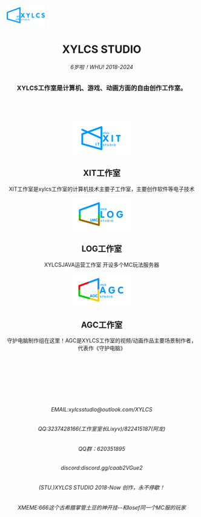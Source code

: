 <link rel="icon" href="images/index/xylcs2.png" type="image/png">
<img src="images/index/xylcs.png"  style="zoom: 10%;" />
<div align="center">
<h1>XYLCS STUDIO</h1>
<h6>6岁啦！WHU! 2018-2024</h6>
<h3>XYLCS工作室是计算机、游戏、动画方面的自由创作工作室。</h3>
<p></p>
<p>&nbsp;</p>
<p>&nbsp;</p>

<p></p>
<img src="images/index/XIT.png"  style="zoom: 15%;" />
<h2>XIT工作室</h2>
<p>XIT工作室是xylcs工作室的计算机技术主要子工作室，主要创作软件等电子技术</p>

<p></p>
<img src="images/index/LOG.png"  style="zoom: 15%;" />
<h2>LOG工作室</h2>
<p>XYLCSJAVA运营工作室 开设多个MC玩法服务器</p>

<p></p>
<img src="images/index/AGC.png"  style="zoom: 15%;" />
<h2>AGC工作室</h2>
<p>守护电脑制作组在这里！AGC是XYLCS工作室的视频/动画作品主要场景制作者，代表作《守护电脑》</p>

<p>&nbsp;</p>
<p>&nbsp;</p>
<p>&nbsp;</p>
<p>&nbsp;</p>

<div align="center">
<h6>EMAIL:xylcsstudio@outlook.com/XYLCS</h6>
<h6>QQ:3237428166(工作室室长Lixyv)/822415187(阿龙)</h6>
<h6>QQ群：620351895</h6>
<h6>discord:discord.gg/caab2VGue2</h6>
<h6>(STU.)XYLCS STUDIO 2018-Now 创作，永不停歇！</h6>
<h6>XMEME:666这个古希腊掌管土豆的神开挂--和losef同一个MC服的玩家</h6>
